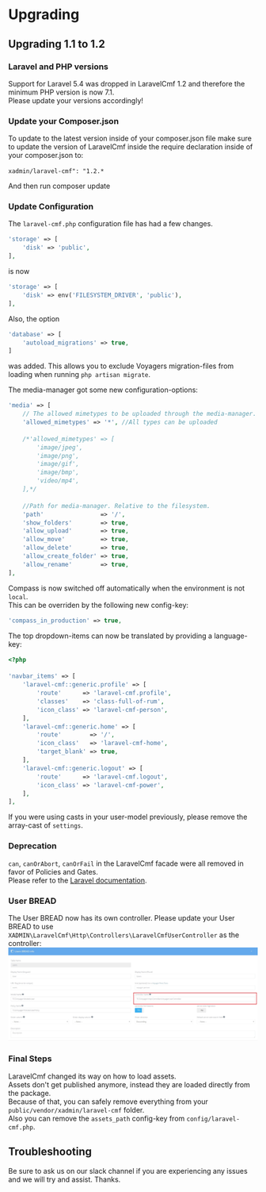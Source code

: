 # Upgrading

## Upgrading 1.1 to 1.2

### Laravel and PHP versions
Support for Laravel 5.4 was dropped in LaravelCmf 1.2 and therefore the minimum PHP version is now 7.1.  
Please update your versions accordingly!

### Update your Composer.json
To update to the latest version inside of your composer.json file make sure to update the version of LaravelCmf inside the require declaration inside of your composer.json to:

`xadmin/laravel-cmf": "1.2.*`

And then run composer update

### Update Configuration
The `laravel-cmf.php` configuration file has had a few changes.

```php
'storage' => [
    'disk' => 'public',
],
```

is now

```php
'storage' => [
    'disk' => env('FILESYSTEM_DRIVER', 'public'),
],
```

Also, the option

```php
'database' => [
    'autoload_migrations' => true,
]
```

was added. This allows you to exclude Voyagers migration-files from loading when running `php artisan migrate`.

The media-manager got some new configuration-options:
```php
'media' => [
    // The allowed mimetypes to be uploaded through the media-manager.
    'allowed_mimetypes' => '*', //All types can be uploaded

    /*'allowed_mimetypes' => [
        'image/jpeg',
        'image/png',
        'image/gif',
        'image/bmp',
        'video/mp4',
    ],*/

    //Path for media-manager. Relative to the filesystem.
    'path'                => '/',
    'show_folders'        => true,
    'allow_upload'        => true,
    'allow_move'          => true,
    'allow_delete'        => true,
    'allow_create_folder' => true,
    'allow_rename'        => true,
],
```

Compass is now switched off automatically when the environment is not `local`.  
This can be overriden by the following new config-key:
```php
'compass_in_production' => true,
```

The top dropdown-items can now be translated by providing a language-key:
```php
<?php

'navbar_items' => [
    'laravel-cmf::generic.profile' => [
        'route'      => 'laravel-cmf.profile',
        'classes'    => 'class-full-of-rum',
        'icon_class' => 'laravel-cmf-person',
    ],
    'laravel-cmf::generic.home' => [
        'route'        => '/',
        'icon_class'   => 'laravel-cmf-home',
        'target_blank' => true,
    ],
    'laravel-cmf::generic.logout' => [
        'route'      => 'laravel-cmf.logout',
        'icon_class' => 'laravel-cmf-power',
    ],
],
```

If you were using casts in your user-model previously, please remove the array-cast of `settings`.

### Deprecation
`can`, `canOrAbort`, `canOrFail` in the LaravelCmf facade were all removed in favor of Policies and Gates.  
Please refer to the [Laravel documentation](https://laravel.com/docs/authorization).

### User BREAD
The User BREAD now has its own controller.
Please update your User BREAD to use `XADMIN\LaravelCmf\Http\Controllers\LaravelCmfUserController` as the controller:
![](../.gitbook/assets/upgrade_controller.jpg)

### Final Steps
LaravelCmf changed its way on how to load assets.  
Assets don't get published anymore, instead they are loaded directly from the package.  
Because of that, you can safely remove everything from your `public/vendor/xadmin/laravel-cmf` folder.  
Also you can remove the `assets_path` config-key from `config/laravel-cmf.php`.

## Troubleshooting

Be sure to ask us on our slack channel if you are experiencing any issues and we will try and assist. Thanks.

